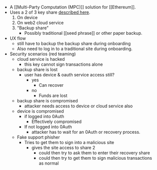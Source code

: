 - A [[Multi-Party Computation (MPC)]] solution for [[Ethereum]].
- Uses a 2 of 3 key share [described here](https://web3auth.io/docs/infrastructure/key-management).
    1. On device
    2. On web2 cloud service
    3. "Backup share"
        - Possibly traditional [[seed phrase]] or other paper backup.
- UX flow
    - still have to backup the backup share during onboarding
    - Also need to log in to a traditional site during onboarding.
- Security scenarios (red teaming)
    - cloud service is hacked
        - this key cannot sign transactions alone
    - backup share is lost
        - user has device & oauth service access still?
            - yes
                - Can recover
            - no
                - Funds are lost
    - backup share is compromised
        - attacker needs access to device or cloud service also
    - device is compromised
        - if logged into 0Auth
            - Effectively compromised
        - If not logged into 0Auth
            - attacker has to wait for an 0Auth or recovery process.
    - Fake support phisher
        - Tries to get them to sign into a malicious site
            - gives the site access to share 2
                - could then try to ask them to enter their recovery share
                - could then try to get them to sign malicious transactions as normal
